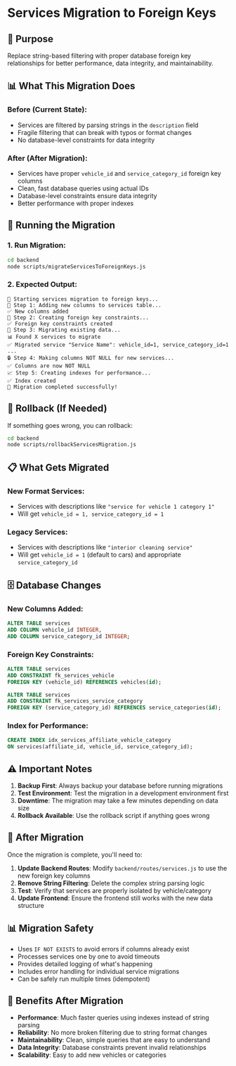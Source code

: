 # Services Migration to Foreign Keys

## 🎯 **Purpose**
Replace string-based filtering with proper database foreign key relationships for better performance, data integrity, and maintainability.

## 📊 **What This Migration Does**

### **Before (Current State):**
- Services are filtered by parsing strings in the `description` field
- Fragile filtering that can break with typos or format changes
- No database-level constraints for data integrity

### **After (After Migration):**
- Services have proper `vehicle_id` and `service_category_id` foreign key columns
- Clean, fast database queries using actual IDs
- Database-level constraints ensure data integrity
- Better performance with proper indexes

## 🚀 **Running the Migration**

### **1. Run Migration:**
```bash
cd backend
node scripts/migrateServicesToForeignKeys.js
```

### **2. Expected Output:**
```
🚀 Starting services migration to foreign keys...
📝 Step 1: Adding new columns to services table...
✅ New columns added
🔗 Step 2: Creating foreign key constraints...
✅ Foreign key constraints created
🔄 Step 3: Migrating existing data...
📊 Found X services to migrate
✅ Migrated service "Service Name": vehicle_id=1, service_category_id=1
...
🔒 Step 4: Making columns NOT NULL for new services...
✅ Columns are now NOT NULL
📈 Step 5: Creating indexes for performance...
✅ Index created
🎉 Migration completed successfully!
```

## 🔄 **Rollback (If Needed)**

If something goes wrong, you can rollback:
```bash
cd backend
node scripts/rollbackServicesMigration.js
```

## 📋 **What Gets Migrated**

### **New Format Services:**
- Services with descriptions like `"service for vehicle 1 category 1"`
- Will get `vehicle_id = 1, service_category_id = 1`

### **Legacy Services:**
- Services with descriptions like `"interior cleaning service"`
- Will get `vehicle_id = 1` (default to cars) and appropriate `service_category_id`

## 🗄️ **Database Changes**

### **New Columns Added:**
```sql
ALTER TABLE services 
ADD COLUMN vehicle_id INTEGER,
ADD COLUMN service_category_id INTEGER;
```

### **Foreign Key Constraints:**
```sql
ALTER TABLE services 
ADD CONSTRAINT fk_services_vehicle 
FOREIGN KEY (vehicle_id) REFERENCES vehicles(id);

ALTER TABLE services 
ADD CONSTRAINT fk_services_service_category 
FOREIGN KEY (service_category_id) REFERENCES service_categories(id);
```

### **Index for Performance:**
```sql
CREATE INDEX idx_services_affiliate_vehicle_category 
ON services(affiliate_id, vehicle_id, service_category_id);
```

## ⚠️ **Important Notes**

1. **Backup First**: Always backup your database before running migrations
2. **Test Environment**: Test the migration in a development environment first
3. **Downtime**: The migration may take a few minutes depending on data size
4. **Rollback Available**: Use the rollback script if anything goes wrong

## 🔧 **After Migration**

Once the migration is complete, you'll need to:

1. **Update Backend Routes**: Modify `backend/routes/services.js` to use the new foreign key columns
2. **Remove String Filtering**: Delete the complex string parsing logic
3. **Test**: Verify that services are properly isolated by vehicle/category
4. **Update Frontend**: Ensure the frontend still works with the new data structure

## 📊 **Migration Safety**

- Uses `IF NOT EXISTS` to avoid errors if columns already exist
- Processes services one by one to avoid timeouts
- Provides detailed logging of what's happening
- Includes error handling for individual service migrations
- Can be safely run multiple times (idempotent)

## 🎉 **Benefits After Migration**

- **Performance**: Much faster queries using indexes instead of string parsing
- **Reliability**: No more broken filtering due to string format changes
- **Maintainability**: Clean, simple queries that are easy to understand
- **Data Integrity**: Database constraints prevent invalid relationships
- **Scalability**: Easy to add new vehicles or categories
